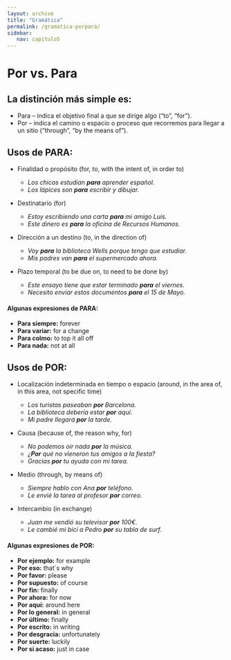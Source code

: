 ```yaml
---
layout: archive
title: "Gramática"
permalink: /gramatica-porpara/
sidebar:
   nav: capitulo5
---
```


# Por vs. Para
## La distinción más simple es:
- Para – indica el objetivo final a que se dirige algo (“to”, “for”).
- Por – indica el camino o espacio o proceso que recorremos para llegar a un sitio (“through”, “by the means of”).  

## Usos de **PARA**:
- Finalidad o propósito (for, to, with the intent of, in order to)  
  - _Los chicos estudian **para** aprender español._  
  - _Los lápices son **para** escribir y dibujar._  

- Destinatario (for)  
  - _Estoy escribiendo una carta **para** mi amigo Luis._  
  - _Este dinero es **para** la oficina de Recursos Humanos._  

- Dirección a un destino (to, in the direction of)  
  - _Voy **para** la biblioteca Wells porque tengo que estudiar._  
  - _Mis padres van **para** el supermercado ahora._  

- Plazo temporal (to be due on, to need to be done by)  
  - _Este ensayo tiene que estar terminado **para** el viernes._  
  - _Necesito enviar estos documentos **para** el 15 de Mayo._  


#### Algunas expresiones de **PARA**:  
  - **Para siempre:** forever  
  - **Para variar:** for a change  
  - **Para colmo:** to top it all off  
  - **Para nada:** not at all  


## Usos de **POR**:  
- Localización indeterminada en tiempo o espacio (around, in the area of, in this area, not specific time)  
  - _Los turistas paseaban **por** Barcelona._  
  - _La biblioteca debería estar **por** aquí._  
  - _Mi padre llegará **por** la tarde._  

- Causa (because of, the reason why, for)  
  - _No podemos oir nada **por** la música._  
  - _¿**Por** qué no vieneron tus amigos a la fiesta?_  
  - _Gracias **por** tu ayuda con mi tarea._  

- Medio (through, by means of)  
  - _Siempre hablo con Ana **por** teléfono._  
  - _Le envié la tarea al profesor **por** correo._  

- Intercambio (in exchange)   
  - _Juan me vendió su televisor **por** 100€._  
  - _Le cambié mi bici a Pedro **por** su tabla de surf._  

#### Algunas expresiones de **POR**:  
  - **Por ejemplo:** for example   
  - **Por eso:** that´s why   
  - **Por favor:** please   
  - **Por supuesto:** of course   
  - **Por fin:** finally   
  - **Por ahora:** for now   
  - **Por aquí:** around here   
  - **Por lo general:** in general   
  - **Por último:** finally   
  - **Por escrito:** in writing   
  - **Por desgracia:** unfortunately   
  - **Por suerte:** luckily   
  - **Por si acaso:** just in case   
